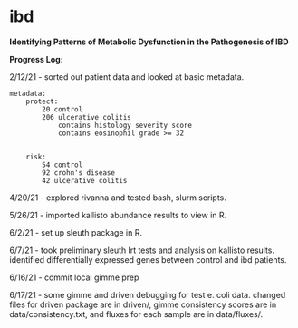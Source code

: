 # ibd

__Identifying Patterns of Metabolic Dysfunction in the Pathogenesis of IBD__

__Progress Log:__

2/12/21 - sorted out patient data and looked at basic metadata.

	metadata:
		protect:
			20 control
			206 ulcerative colitis
				contains histology severity score
				contains eosinophil grade >= 32


		risk:
			54 control
			92 crohn's disease
			42 ulcerative colitis

4/20/21 - explored rivanna and tested bash, slurm scripts.

5/26/21 - imported kallisto abundance results to view in R.

6/2/21 - set up sleuth package in R.

6/7/21 - took preliminary sleuth lrt tests and analysis on kallisto results. identified differentially expressed genes between control and ibd patients.

6/16/21 - commit local gimme prep

6/17/21 - some gimme and driven debugging for test e. coli data. changed files for driven package are in driven/, gimme consistency scores are in data/consistency.txt, and fluxes for each sample are in data/fluxes/.

